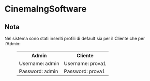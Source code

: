 # CinemaIngSoftware
<html>
  <h2>Nota</h2>
      <div>Nel sistema sono stati inseriti profili di default sia per il Cliente che per l'Admin:</div>
        <table style="margin-left: 40px;">
        <tr>
            <th>Admin</th>
            <th>Cliente</th>
        </tr>
          <tr><td>Username: admin</td><td>Username: prova1</td></tr>
            <tr><td>Password: admin</td><td>Password: prova1</td></tr>
        </table>
</html>
